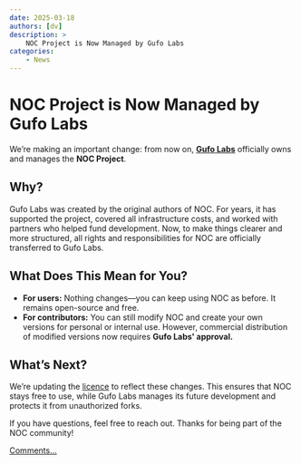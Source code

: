 ```yaml
---
date: 2025-03-18
authors: [dv]
description: >
    NOC Project is Now Managed by Gufo Labs
categories:
    - News
---
```


# NOC Project is Now Managed by Gufo Labs

We’re making an important change: from now on, **[Gufo Labs][Gufo Labs]** officially owns and manages the **NOC Project**.  

<!-- more -->
## Why?
Gufo Labs was created by the original authors of NOC. For years, it has supported the project, covered all infrastructure costs, and worked with partners who helped fund development. Now, to make things clearer and more structured, all rights and responsibilities for NOC are officially transferred to Gufo Labs.  

## What Does This Mean for You?

- **For users:** Nothing changes—you can keep using NOC as before. It remains open-source and free.  
- **For contributors:** You can still modify NOC and create your own versions for personal or internal use. However, commercial distribution of modified versions now requires **Gufo Labs' approval.**

## **What’s Next?**  
We’re updating the [licence] to reflect these changes. This ensures that NOC stays free to use, while Gufo Labs manages its future development and protects it from unauthorized forks.  

If you have questions, feel free to reach out. Thanks for being part of the NOC community!

[Comments...](https://github.com/gufolabs/noc/discussions/13)

[Gufo Labs]: https://gufolabs.com/
[licence]: ../../license.md